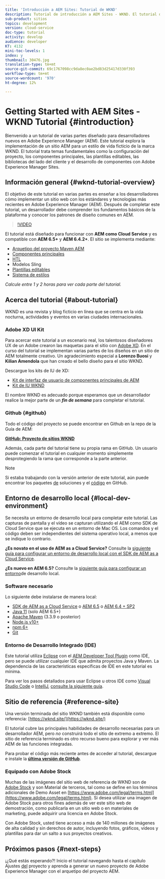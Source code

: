 ```yaml
---
title: 'Introducción a AEM Sites: Tutorial de WKND'
description: Tutorial de introducción a AEM Sites - WKND. El tutorial de WKND es un tutorial de varias partes diseñado para desarrolladores nuevos en Adobe Experience Manager. El tutorial avanza a través de la implementación de un sitio AEM para una marca ficticia de estilo de vida, la WKND. El tutorial trata temas fundamentales como la configuración de proyectos, los arquetipos creados, los componentes principales, las plantillas editables, las bibliotecas de clientes y el desarrollo de componentes.
sub-product: sitios
topics: development
version: cloud-service
doc-type: tutorial
activity: develop
audience: developer
KT: 4132
mini-toc-levels: 1
index: y
thumbnail: 30476.jpg
translation-type: tm+mt
source-git-commit: 69c1767098cc9da8ec0ae2bd83d25417d330f393
workflow-type: tm+mt
source-wordcount: '970'
ht-degree: 12%

---
```



# Getting Started with AEM Sites - WKND Tutorial {#introduction}

Bienvenido a un tutorial de varias partes diseñado para desarrolladores nuevos en Adobe Experience Manager (AEM). Este tutorial explora la implementación de un sitio AEM para un estilo de vida ficticio de la marca WKND. El tutorial trata temas fundamentales como la configuración del proyecto, los componentes principales, las plantillas editables, las bibliotecas del lado del cliente y el desarrollo de componentes con Adobe Experience Manager Sites.

## Información general {#wknd-tutorial-overview}

El objetivo de este tutorial en varias partes es enseñar a los desarrolladores cómo implementar un sitio web con los estándares y tecnologías más recientes en Adobe Experience Manager (AEM). Después de completar este tutorial, un desarrollador debe comprender los fundamentos básicos de la plataforma y conocer los patrones de diseño comunes en AEM.

>[!VIDEO](https://video.tv.adobe.com/v/30476?quality=12&learn=on)

El tutorial está diseñado para funcionar con **AEM como Cloud Service** y es compatible con **AEM 6.5+** y **AEM 6.4.2+**. El sitio se implementa mediante:

* [Arquetipo del proyecto Maven AEM](https://docs.adobe.com/content/help/es-ES/experience-manager-core-components/using/developing/archetype/overview.html)
* [Componentes principales](https://docs.adobe.com/content/help/es-ES/experience-manager-core-components/using/introduction.html)
* [HTL](https://docs.adobe.com/content/help/en/experience-manager-htl/using/getting-started/getting-started.html)
* Modelos Sling
* [Plantillas editables](https://docs.adobe.com/content/help/en/experience-manager-learn/sites/page-authoring/template-editor-feature-video-use.html)
* [Sistema de estilos](https://docs.adobe.com/content/help/en/experience-manager-learn/sites/page-authoring/style-system-feature-video-use.html)

*Calcule entre 1 y 2 horas para ver cada parte del tutorial.*

## Acerca del tutorial {#about-tutorial}

WKND es una revista y blog ficticio en línea que se centra en la vida nocturna, actividades y eventos en varias ciudades internacionales.

### Adobe XD UI Kit

Para acercar este tutorial a un escenario real, los talentosos diseñadores UX de un Adobe crearon las maquetas para el sitio con [Adobe XD](https://www.adobe.com/products/xd.html). En el curso del tutorial se implementan varias partes de los diseños en un sitio de AEM totalmente creativo. Un agradecimiento especial a **Lorenzo Buosi** y **Kilian Amendola** que han creado el bello diseño para el sitio WKND.

Descargue los kits de IU de XD:

* [Kit de interfaz de usuario de componentes principales de AEM](assets/overview/AEM-CoreComponents-UI-Kit.xd)
* [Kit de IU WKND](https://github.com/adobe/aem-guides-wknd/releases/download/aem-guides-wknd-0.0.2/AEM_UI-kit-WKND.xd)

El nombre WKND es adecuado porque esperamos que un desarrollador realice la mejor parte de un ***fin de semana*** para completar el tutorial.

### Github {#github}

Todo el código del proyecto se puede encontrar en Github en la repo de la Guía de AEM:

**[GitHub: Proyecto de sitios WKND](https://github.com/adobe/aem-guides-wknd)**

Además, cada parte del tutorial tiene su propia rama en GitHub. Un usuario puede comenzar el tutorial en cualquier momento simplemente desprotegiendo la rama que corresponde a la parte anterior.

>[!NOTE]
>
> Si estaba trabajando con la versión anterior de este tutorial, aún puede encontrar los paquetes [de](https://github.com/adobe/aem-guides-wknd/releases/tag/archetype-18.1) soluciones y el [código](https://github.com/adobe/aem-guides-wknd/tree/archetype-18.1) en GitHub.

## Entorno de desarrollo local {#local-dev-environment}

Se necesita un entorno de desarrollo local para completar este tutorial. Las capturas de pantalla y el vídeo se capturan utilizando el AEM como SDK de Cloud Service que se ejecuta en un entorno de Mac OS. Los comandos y el código deben ser independientes del sistema operativo local, a menos que se indique lo contrario.

**¿Es novato en el uso de AEM as a Cloud Service?** Consulte la [siguiente guía para configurar un entorno de desarrollo local con el SDK de AEM as a Cloud Service](https://docs.adobe.com/content/help/es-ES/experience-manager-learn/cloud-service/local-development-environment-set-up/overview.html).

**¿Es nuevo en AEM 6.5?** Consulte la [siguiente guía para configurar un entorno](https://docs.adobe.com/content/help/en/experience-manager-learn/foundation/development/set-up-a-local-aem-development-environment.html)de desarrollo local.

### Software necesario

Lo siguiente debe instalarse de manera local:

* [SDK de AEM as a Cloud Service](https://docs.adobe.com/content/help/en/experience-manager-learn/cloud-service/local-development-environment-set-up/aem-runtime.html#download-the-aem-as-a-cloud-service-sdk) o [AEM 6.5](https://helpx.adobe.com/experience-manager/6-5/sites/deploying/using/technical-requirements.html) o [AEM 6.4 + SP2](https://helpx.adobe.com/experience-manager/6-4/release-notes/sp-release-notes.html)
* [Java 11](https://downloads.experiencecloud.adobe.com/content/software-distribution/en/general.html) (solo AEM 6.5+)
* [Apache Maven](https://maven.apache.org/) (3.3.9 o posterior)
* [Node.js v10+](https://nodejs.org/en/)
* [npm 6+](https://www.npmjs.com/)
* [Git](https://git-scm.com/)

### Entorno de Desarrollo Integrado (IDE)

Este tutorial utiliza [Eclipse](https://www.eclipse.org/) con el [AEM Developer Tool Plugin](https://eclipse.adobe.com/aem/dev-tools/) como IDE, pero se puede utilizar cualquier IDE que admita proyectos Java y Maven. La dependencia de las características específicas de IDE en este tutorial es mínima.

Para ver los pasos detallados para usar Eclipse u otros IDE como [Visual Studio Code](https://code.visualstudio.com/) o [IntelliJ](https://www.jetbrains.com/idea/), [consulte la siguiente guía](https://docs.adobe.com/content/help/en/experience-manager-learn/foundation/development/set-up-a-local-aem-development-environment.html).

## Sitio de referencia {#reference-site}

Una versión terminada del sitio WKND también está disponible como referencia: [https://wknd.site/](https://wknd.site/)

El tutorial cubre las principales habilidades de desarrollo necesarias para un desarrollador AEM, pero *no* construirá todo el sitio de extremo a extremo. El sitio de referencia terminado es otro recurso bueno para explorar y ver más AEM de las funciones integradas.

Para probar el código más reciente antes de acceder al tutorial, descargue e instale la **[última versión de GitHub](https://github.com/adobe/aem-guides-wknd/releases/latest)**.

### Equipado con Adobe Stock

Muchas de las imágenes del sitio web de referencia de WKND son de [Adobe Stock](https://stock.adobe.com/) y son Material de terceros, tal como se define en los términos adicionales de Demo Asset en [https://www.adobe.com/legal/terms.html](https://www.adobe.com/legal/terms.html). Si desea utilizar una imagen de Adobe Stock para otros fines además de ver este sitio web de demostración, como publicarla en un sitio web o en materiales de marketing, puede adquirir una licencia en Adobe Stock.

Con Adobe Stock, usted tiene acceso a más de 140 millones de imágenes de alta calidad y sin derechos de autor, incluyendo fotos, gráficos, vídeos y plantillas para dar un salto a sus proyectos creativos.

## Próximos pasos {#next-steps}

¡¿Qué estás esperando?! Inicio el tutorial navegando hasta el capítulo Ajustes [del](project-setup.md) proyecto y aprenda a generar un nuevo proyecto de Adobe Experience Manager con el arquetipo del proyecto AEM.
